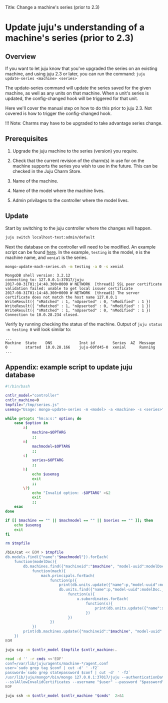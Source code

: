Title: Change a machine's series (prior to 2.3)

#  Update juju's understanding of a machine's series (prior to 2.3)

## Overview

If you want to let juju know that you've upgraded the series on an existing
machine, and using juju 2.3 or later, you can run the command:
`juju update-series <machine> <series>` 

The update-series command will update the series saved for the given machine,
as well as any units on that machine.  When a unit's series is updated, the
config-changed hook will be triggered for that unit.

Here we'll cover the manual step on how to do this prior to juju 2.3. Not
covered is how to trigger the config-changed hook.

!!! Note: 
    Charms may have to be upgraded to take advantage series change.

## Prerequisites

1. Upgrade the juju machine to the series (version) you require.

2. Check that the current revision of the charm(s) in use for on the machine
supports the series you wish to use in the future.  This can be checked in the
Juju Charm Store.

3. Name of the machine.

4. Name of the model where the machine lives.

5. Admin privilages to the controller where the model lives.

## Update

Start by switching to the juju controller where the changes will happen.

```bash
juju switch localhost-test:admin/default
```

Next the database on the controller will need to be modified.  An example script
can be found [here][appendix]. In the example, ``testing`` is the model, ``0`` is
the machine name, and ``xenial`` is the series.

```bash
mongo-update-mach-series.sh -m testing -a 0 -s xenial
```
```no-highlight
MongoDB shell version: 3.2.12
connecting to: 127.0.0.1:37017/juju
2017-08-31T01:14:48.300+0000 W NETWORK  [thread1] SSL peer certificate validation failed: unable to get local issuer certificate
2017-08-31T01:14:48.300+0000 W NETWORK  [thread1] The server certificate does not match the host name 127.0.0.1
WriteResult({ "nMatched" : 1, "nUpserted" : 0, "nModified" : 1 })
WriteResult({ "nMatched" : 1, "nUpserted" : 0, "nModified" : 1 })
WriteResult({ "nMatched" : 1, "nUpserted" : 0, "nModified" : 1 })
Connection to 10.0.28.234 closed.
```

Verify by running checking the status of the machine.  Output of
`juju status -m testing 0` will look similar to:
```no-highlight
...
Machine  State    DNS            Inst id        Series  AZ  Message
0        started  10.0.28.166    juju-60fd45-0  xenial      Running
...
```

## Appendix: example script to update juju database

```bash
#!/bin/bash

cntlr_model="controller"
cntlr_machine=0
tmpfile="/tmp/series.js"
usemsg="Usage: mongo-update-series -m <model> -a <machine> -s <series>"

while getopts "hm:a:s:" option; do
	case $option in
		a)
			machine=$OPTARG
			;;
		m)
			machmodel=$OPTARG
			;;
		s)
			series=$OPTARG
			;;
		h)
			echo $usemsg
			exit
			;;
		\?)
			echo "Invalid option: -$OPTARG" >&2
			exit
			;;
	esac
done

if [[ $machine == "" || $machmodel == "" || $series == "" ]]; then
	echo $usemsg
	exit
fi

rm $tmpfile

/bin/cat << EOM > $tmpfile
db.models.find({"name":"$machmodel"}).forEach(
    function(modelDoc){
        db.machines.find({"machineid":"$machine", "model-uuid":modelDoc._id}).forEach(
            function(mach){
                mach.principals.forEach(
                    function(p){
                        print(db.units.update({"name":p,"model-uuid":modelDoc._id},{\$set:{"series":"$series"}}));
                        db.units.find({"name":p,"model-uuid":modelDoc._id}).forEach(
                            function(u){
                                u.subordinates.forEach(
                                    function(s){
                                        print(db.units.update({"name":s,"model-uuid":modelDoc._id},{\$set:{"series":"$series"}}));
                                    })
                            })
                    })
            })
        print(db.machines.update({"machineid":"$machine", "model-uuid":modelDoc._id},{\$set:{"series":"$series"}}));
    })
EOM

juju scp -m $cntlr_model $tmpfile $cntlr_machine:.

read -d '' -r cmds <<'EOF'
conf=/var/lib/juju/agents/machine-*/agent.conf
user=`sudo grep tag $conf | cut -d' ' -f2`
password=`sudo grep statepassword $conf | cut -d' ' -f2`
/usr/lib/juju/mongo*/bin/mongo 127.0.0.1:37017/juju --authenticationDatabase admin --ssl \
--sslAllowInvalidCertificates --username "$user" --password "$password" series.js
EOF

juju ssh -m $cntlr_model $cntlr_machine "$cmds"  2>&1

```
[appendix]:#appendix:-example-script-to-update-juju-database
